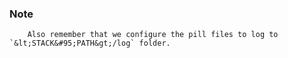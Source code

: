 ### Note

		Also remember that we configure the pill files to log to `&lt;STACK&#95;PATH&gt;/log` folder.



